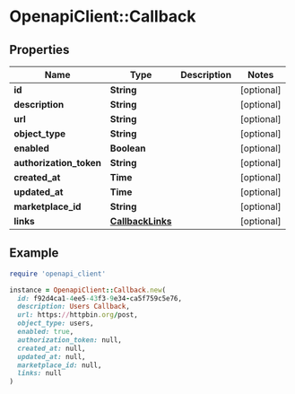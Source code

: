 # OpenapiClient::Callback

## Properties

| Name | Type | Description | Notes |
| ---- | ---- | ----------- | ----- |
| **id** | **String** |  | [optional] |
| **description** | **String** |  | [optional] |
| **url** | **String** |  | [optional] |
| **object_type** | **String** |  | [optional] |
| **enabled** | **Boolean** |  | [optional] |
| **authorization_token** | **String** |  | [optional] |
| **created_at** | **Time** |  | [optional] |
| **updated_at** | **Time** |  | [optional] |
| **marketplace_id** | **String** |  | [optional] |
| **links** | [**CallbackLinks**](CallbackLinks.md) |  | [optional] |

## Example

```ruby
require 'openapi_client'

instance = OpenapiClient::Callback.new(
  id: f92d4ca1-4ee5-43f3-9e34-ca5f759c5e76,
  description: Users Callback,
  url: https://httpbin.org/post,
  object_type: users,
  enabled: true,
  authorization_token: null,
  created_at: null,
  updated_at: null,
  marketplace_id: null,
  links: null
)
```

